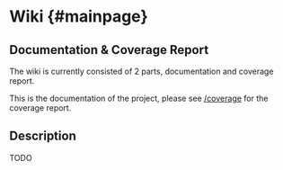 # Wiki {#mainpage}

## Documentation & Coverage Report

The wiki is currently consisted of 2 parts, documentation and coverage report.

This is the documentation of the project, please see
[/coverage](https://powersagitar.github.io/http/coverage) for the coverage report.

## Description

TODO
